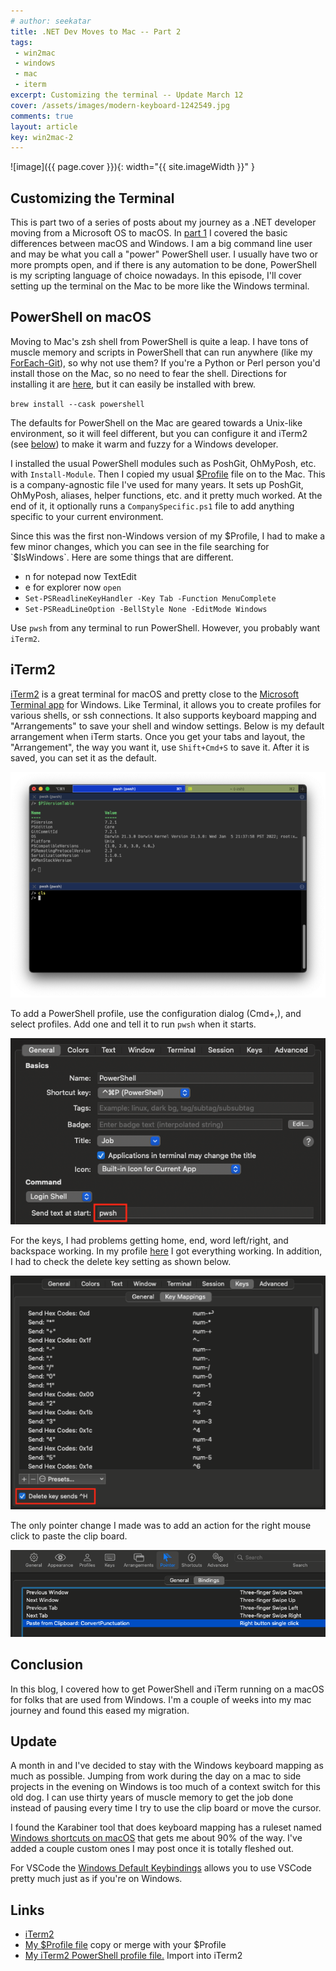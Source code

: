 ```yaml
---
# author: seekatar
title: .NET Dev Moves to Mac -- Part 2
tags:
 - win2mac
 - windows
 - mac
 - iterm
excerpt: Customizing the terminal -- Update March 12
cover: /assets/images/modern-keyboard-1242549.jpg
comments: true
layout: article
key: win2mac-2
---
```


![image]({{ page.cover }}){: width="{{ site.imageWidth }}" }

## Customizing the Terminal

This is part two of a series of posts about my journey as a .NET developer moving from a Microsoft OS to macOS. In [part 1](/2022/02/07/win2mac-1.html) I covered the basic differences between macOS and Windows. I am a big command line user and may be what you call a "power" PowerShell user. I usually have two or more prompts open, and if there is any automation to be done, PowerShell is my scripting language of choice nowadays. In this episode, I'll cover setting up the terminal on the Mac to be more like the Windows terminal.

## PowerShell on macOS

Moving to Mac's zsh shell from PowerShell is quite a leap. I have tons of muscle memory and scripts in PowerShell that can run anywhere (like my [ForEach-Git](https://seekatar.github.io/2021/10/02/foreach-git.html)), so why not use them? If you're a Python or Perl person you'd install those on the Mac, so no need to fear the shell. Directions for installing it are [here](https://docs.microsoft.com/en-us/powershell/scripting/install/installing-powershell-on-macos?view=powershell-7.2), but it can easily be installed with brew.

`brew install --cask powershell`

The defaults for PowerShell on the Mac are geared towards a Unix-like environment, so it will feel different, but you can configure it and iTerm2 (see [below](#iterm2)) to make it warm and fuzzy for a Windows developer.

I installed the usual PowerShell modules such as PoshGit, OhMyPosh, etc. with `Install-Module`. Then I copied my usual [$Profile](https://gist.github.com/Seekatar/a59919f719900b24cd6802c4cc6b6118) file on to the Mac. This is a company-agnostic file I've used for many years. It sets up PoshGit, OhMyPosh, aliases, helper functions, etc. and it pretty much worked. At the end of it, it optionally runs a `CompanySpecific.ps1` file to add anything specific to your current environment.

Since this was the first non-Windows version of my $Profile, I had to make a few minor changes, which you can see in the file searching for `$IsWindows`. Here are some things that are different.

* n for notepad now TextEdit
* e for explorer now `open`
* `Set-PSReadlineKeyHandler -Key Tab -Function MenuComplete`
* `Set-PSReadLineOption -BellStyle None -EditMode Windows`

Use `pwsh` from any terminal to run PowerShell. However, you probably want `iTerm2`.

## iTerm2

[iTerm2](https://iterm2.com/) is a great terminal for macOS and pretty close to the [Microsoft Terminal app](https://github.com/microsoft/terminal) for Windows. Like Terminal, it allows you to create profiles for various shells, or ssh connections. It also supports keyboard mapping and "Arrangements" to save your shell and window settings. Below is my default arrangement when iTerm starts. Once you get your tabs and layout, the "Arrangement", the way you want it, use `Shift+Cmd+S` to save it. After it is saved, you can set it as the default.

![iTerm2](/assets/images/win2mac/iTerm2.png)

To add a PowerShell profile, use the configuration dialog (Cmd+,), and select profiles. Add one and tell it to run `pwsh` when it starts.

![pwshProfile](/assets/images/win2mac/PwshProfile.png)

For the keys, I had problems getting home, end, word left/right, and backspace working. In my profile [here](https://gist.github.com/Seekatar/3c2f703b11a946e7554df1423b59a41c) I got everything working. In addition, I had to check the delete key setting as shown below.

![pwshProfile](/assets/images/win2mac/ProfileKeys.png)

The only pointer change I made was to add an action for the right mouse click to paste the clip board.

![mouseSettings](/assets/images/win2mac/iTermMouse.png)

## Conclusion

In this blog, I covered how to get PowerShell and iTerm running on a macOS for folks that are used from Windows. I'm a couple of weeks into my mac journey and found this eased my migration.

## Update

A month in and I've decided to stay with the Windows keyboard mapping as much as possible. Jumping from work during the day on a mac to side projects in the evening on Windows is too much of a context switch for this old dog. I can use thirty years of muscle memory to get the job done instead of pausing every time I try to use the clip board or move the cursor.

I found the Karabiner tool that does keyboard mapping has a ruleset named [Windows shortcuts on macOS](https://ke-complex-modifications.pqrs.org/?q=windows%20shortcuts%20on%20macos) that gets me about 90% of the way. I've added a couple custom ones I may post once it is totally fleshed out.

For VSCode the [Windows Default Keybindings](https://marketplace.visualstudio.com/items?itemName=smcpeak.default-keys-windows) allows you to use VSCode pretty much just as if you're on Windows.

## Links

* [iTerm2](https://iterm2.com/)
* [My $Profile file](https://gist.github.com/Seekatar/a59919f719900b24cd6802c4cc6b6118) copy or merge with your $Profile
* [My iTerm2 PowerShell profile file.](https://gist.github.com/Seekatar/3c2f703b11a946e7554df1423b59a41c) Import into iTerm2
